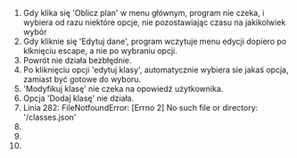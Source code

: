 1. Gdy klika się 'Oblicz plan' w menu głównym, program nie czeka, i wybiera od razu niektóre opcje, nie pozostawiając czasu na jakikolwiek wybór
2. Gdy kliknie się 'Edytuj dane', program wczytuje menu edycji dopiero po klknięciu escape, a nie po wybraniu opcji.
3. Powrót nie działa bezbłędnie.
4. Po kliknięciu opcji 'edytuj klasy', automatycznie wybiera sie jakaś opcja, zamiast być gotowe do wyboru.
5. 'Modyfikuj klasę' nie czeka na opowiedź użytkownika.
6. Opcja 'Dodaj klasę' nie działa.
7. Linia 282: FileNotfoundError: [Errno 2] No such file or directory: '/classes.json'
8.
9.
10.